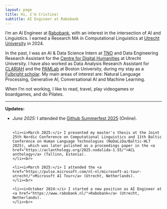 ```yaml
---
layout: page
title: Hi, I'm Cristina!
subtitle: AI Engineer at Rabobank
---
```


<p>I’m an AI Engineer at <a href="https://www.rabobank.nl/">Rabobank</a>, with an interest in the intersection of AI and Linguistics. I earned a Research MA in Computational Linguistics at <a href="https://www.uu.nl/en">Utrecht University</a> in 2024.</p>

<p>In the past, I was an AI & Data Science Intern at 
<a href="https://www.tno.nl/en/about-tno/organisation/units/information-communication-technology/data-science/">TNO</a> and Data Engineering Research Assistant for the <a href="https://cdh.uu.nl">Centre for Digital Humanities</a> at Utrecht University. I have also worked as Data Analysis Research Assistant for <a href="https://www.clariah.nl">CLARIAH</a> and the <a href="https://sites.bu.edu/pamlab/">PAMLab</a> at Boston University, during my stay as a <a href="https://fulbrightscholars.org">Fulbright scholar</a>. My main areas of interest are: Natural Language Processing, Generative AI, Conversational AI and Machine Learning.</p>

<p>When I’m not working, I like to read, travel, play videogames or boardgames, and do Pilates.</p>

<hr style="height:2px;border-width:0;color:gray;background-color:gray">

<b>Updates:</b>

<ul style="height: 300px; overflow: auto">
	<li><i>June 2025:</i> I attended the <a href="https://resources.github.com/github-summerfest-2025/">Github Summerfest 2025</a> (Online).
	</li><br>

	<li><i>March 2025:</i> I presented my master's thesis at the Joint 25th Nordic Conference on Computational Linguistics and 11th Baltic Conference on Human Language Technologies (NoDaLiDa/Baltic-HLT 2025), which was later pulished as a proceedings paper in the <a href="https://aclanthology.org/2025.nodalida-1.55/">ACL anthology</a> (Tallinn, Estonia).
	</li><br>

	<li><i>March 2025:</i> I attended the <a href="https://pulse.microsoft.com/nl-nl/microsoft-ai-tour-utrecht/">Microsoft AI Tour</a> (Utrecht, Netherlands).
	</li><br>

	<li><i>October 2024:</i> I started a new position as AI Engineer at <a href="https://www.rabobank.nl/">Rabobank</a> (Utrecht, Netherlands).
	</li><br>

	<li><i>August 2024:</i> I presented my master's thesis at <a href="https://clin34.leidenuniv.nl">CLIN 34</a> (Leiden, Netherlands).
	</li><br>

	<li><i>August 2024:</i> I co-presented a project about semantic transparency in LLMs at the 
        <a href="https://societaslinguistica.eu/sle2024/">57th Annual Meeting of the SLE</a> (Helsinki, Finland).
	</li><br>

</ul>